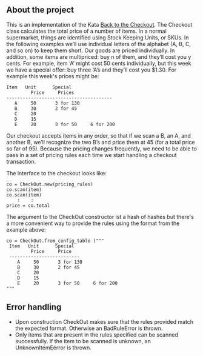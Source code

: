 ## About the project
This is an implementation of the Kata [Back to the Checkout](http://codekata.com/kata/kata09-back-to-the-checkout/).
The Checkout class calculates the total price of a number of items. In a normal supermarket, things are identified using Stock Keeping Units, or SKUs. In the following examples we’ll use individual letters of the alphabet (A, B, C, and so on) to keep them short. 
Our goods are priced individually. In addition, some items are multipriced: buy n of them, and they’ll cost you y cents. For example, item ‘A’ might cost 50 cents individually, but this week we have a special offer: buy three ‘A’s and they’ll cost you $1.30. 
For example this week's prices might be:

    Item   Unit      Special
             Price     Prices
    ---------------------------------------
       A     50       3 for 130
       B     30       2 for 45
       C     20
       D     15
       E     20       3 for 50     6 for 200

Our checkout accepts items in any order, so that if we scan a B, an A, and another B, we’ll recognize the two B’s and price them at 45 (for a total price so far of 95). Because the pricing changes frequently, we need to be able to pass in a set of pricing rules each time we start handling a checkout transaction.

The interface to the checkout looks like:

    co = CheckOut.new(pricing_rules)
    co.scan(item)
    co.scan(item)
        :    :
    price = co.total


The argument to the CheckOut constructor ist a hash of hashes but there's a more convenient way to provide the rules using the format from the example above:


    co = CheckOut.from_config_table ("""
     Item   Unit      Special
             Price     Price
     --------------------------
        A     50       3 for 130
        B     30       2 for 45
        C     20
        D     15
        E     20       3 for 50     6 for 200
    """

## Error handling
- Upon construction CheckOut makes sure that the rules provided match the expected format. Otherwise an BadRuleError is thrown.
- Only items that are present in the rules specified can be scanned successfully. If the item to be scanned is unknown, an UnknownItemEerror is thrown.

